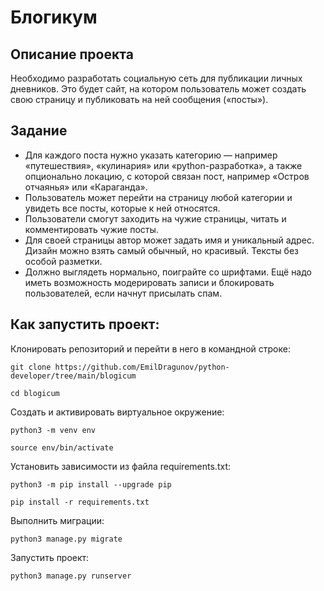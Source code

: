# Блогикум
## Описание проекта
Необходимо разработать социальную сеть для публикации личных дневников. Это будет сайт, на котором пользователь может создать свою страницу и публиковать на ней сообщения («посты»).
## Задание
- Для каждого поста нужно указать категорию — например «путешествия», «кулинария» или «python-разработка», а также опционально локацию, с которой связан пост, например «Остров отчаянья» или «Караганда».
- Пользователь может перейти на страницу любой категории и увидеть все посты, которые к ней относятся.
- Пользователи смогут заходить на чужие страницы, читать и комментировать чужие посты.
- Для своей страницы автор может задать имя и уникальный адрес. Дизайн можно взять самый обычный, но красивый. Тексты без особой разметки.
- Должно выглядеть нормально, поиграйте со шрифтами. Ещё надо иметь возможность модерировать записи и блокировать пользователей, если начнут присылать спам.
## Как запустить проект:

Клонировать репозиторий и перейти в него в командной строке:

```
git clone https://github.com/EmilDragunov/python-developer/tree/main/blogicum
```

```
cd blogicum
```

Cоздать и активировать виртуальное окружение:

```
python3 -m venv env
```

```
source env/bin/activate
```

Установить зависимости из файла requirements.txt:

```
python3 -m pip install --upgrade pip
```

```
pip install -r requirements.txt
```

Выполнить миграции:

```
python3 manage.py migrate
```

Запустить проект:

```
python3 manage.py runserver
```